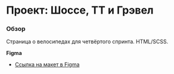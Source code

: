 # Проект: Шоссе, ТТ и Грэвел

### Обзор

Страница о велосипедах для четвёртого спринта. HTML/SCSS.

**Figma**

* [Ссылка на макет в Figma](https://www.figma.com/file/G3UWFlQmNtNs67751YiDH2/Month-of-Landings_external-link?node-id=0%3A1)

